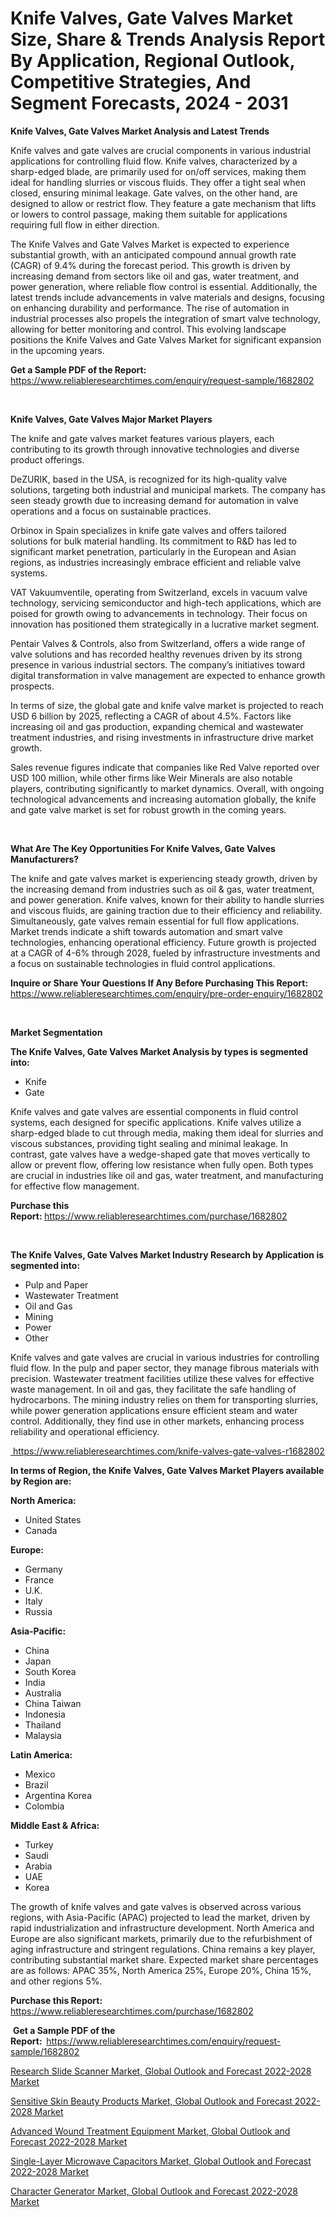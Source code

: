 <p><h1>Knife Valves, Gate Valves Market Size, Share & Trends Analysis Report By Application, Regional Outlook, Competitive Strategies, And Segment Forecasts, 2024 - 2031</h1></p><p><strong>Knife Valves, Gate Valves Market Analysis and Latest Trends</strong></p>
<p><p>Knife valves and gate valves are crucial components in various industrial applications for controlling fluid flow. Knife valves, characterized by a sharp-edged blade, are primarily used for on/off services, making them ideal for handling slurries or viscous fluids. They offer a tight seal when closed, ensuring minimal leakage. Gate valves, on the other hand, are designed to allow or restrict flow. They feature a gate mechanism that lifts or lowers to control passage, making them suitable for applications requiring full flow in either direction.</p><p>The Knife Valves and Gate Valves Market is expected to experience substantial growth, with an anticipated compound annual growth rate (CAGR) of 9.4% during the forecast period. This growth is driven by increasing demand from sectors like oil and gas, water treatment, and power generation, where reliable flow control is essential. Additionally, the latest trends include advancements in valve materials and designs, focusing on enhancing durability and performance. The rise of automation in industrial processes also propels the integration of smart valve technology, allowing for better monitoring and control. This evolving landscape positions the Knife Valves and Gate Valves Market for significant expansion in the upcoming years.</p></p>
<p><strong>Get a Sample PDF of the Report:&nbsp;</strong> <a href="https://www.reliableresearchtimes.com/enquiry/request-sample/1682802?utm_campaign=1598&utm_medium=2&utm_source=Github&utm_content=ia&utm_term=15102024&utm_id=knife-valves-gate-valves">https://www.reliableresearchtimes.com/enquiry/request-sample/1682802</a></p>
<p>&nbsp;</p>
<p><strong>Knife Valves, Gate Valves Major Market Players</strong></p>
<p><p>The knife and gate valves market features various players, each contributing to its growth through innovative technologies and diverse product offerings. </p><p>DeZURIK, based in the USA, is recognized for its high-quality valve solutions, targeting both industrial and municipal markets. The company has seen steady growth due to increasing demand for automation in valve operations and a focus on sustainable practices.</p><p>Orbinox in Spain specializes in knife gate valves and offers tailored solutions for bulk material handling. Its commitment to R&D has led to significant market penetration, particularly in the European and Asian regions, as industries increasingly embrace efficient and reliable valve systems.</p><p>VAT Vakuumventile, operating from Switzerland, excels in vacuum valve technology, servicing semiconductor and high-tech applications, which are poised for growth owing to advancements in technology. Their focus on innovation has positioned them strategically in a lucrative market segment.</p><p>Pentair Valves & Controls, also from Switzerland, offers a wide range of valve solutions and has recorded healthy revenues driven by its strong presence in various industrial sectors. The company’s initiatives toward digital transformation in valve management are expected to enhance growth prospects.</p><p>In terms of size, the global gate and knife valve market is projected to reach USD 6 billion by 2025, reflecting a CAGR of about 4.5%. Factors like increasing oil and gas production, expanding chemical and wastewater treatment industries, and rising investments in infrastructure drive market growth.</p><p>Sales revenue figures indicate that companies like Red Valve reported over USD 100 million, while other firms like Weir Minerals are also notable players, contributing significantly to market dynamics. Overall, with ongoing technological advancements and increasing automation globally, the knife and gate valve market is set for robust growth in the coming years.</p></p>
<p>&nbsp;</p>
<p><strong>What Are The Key Opportunities For Knife Valves, Gate Valves Manufacturers?</strong></p>
<p><p>The knife and gate valves market is experiencing steady growth, driven by the increasing demand from industries such as oil & gas, water treatment, and power generation. Knife valves, known for their ability to handle slurries and viscous fluids, are gaining traction due to their efficiency and reliability. Simultaneously, gate valves remain essential for full flow applications. Market trends indicate a shift towards automation and smart valve technologies, enhancing operational efficiency. Future growth is projected at a CAGR of 4-6% through 2028, fueled by infrastructure investments and a focus on sustainable technologies in fluid control applications.</p></p>
<p><strong>Inquire or Share Your Questions If Any Before Purchasing This Report:</strong> <a href="https://www.reliableresearchtimes.com/enquiry/pre-order-enquiry/1682802?utm_campaign=1598&utm_medium=2&utm_source=Github&utm_content=ia&utm_term=15102024&utm_id=knife-valves-gate-valves">https://www.reliableresearchtimes.com/enquiry/pre-order-enquiry/1682802</a></p>
<p>&nbsp;</p>
<p><strong>Market Segmentation</strong></p>
<p><strong>The Knife Valves, Gate Valves Market Analysis by types is segmented into:</strong></p>
<p><ul><li>Knife</li><li>Gate</li></ul></p>
<p><p>Knife valves and gate valves are essential components in fluid control systems, each designed for specific applications. Knife valves utilize a sharp-edged blade to cut through media, making them ideal for slurries and viscous substances, providing tight sealing and minimal leakage. In contrast, gate valves have a wedge-shaped gate that moves vertically to allow or prevent flow, offering low resistance when fully open. Both types are crucial in industries like oil and gas, water treatment, and manufacturing for effective flow management.</p></p>
<p><strong>Purchase this Report:&nbsp;</strong><a href="https://www.reliableresearchtimes.com/purchase/1682802?utm_campaign=1598&utm_medium=2&utm_source=Github&utm_content=ia&utm_term=15102024&utm_id=knife-valves-gate-valves">https://www.reliableresearchtimes.com/purchase/1682802</a></p>
<p>&nbsp;</p>
<p><strong>The Knife Valves, Gate Valves Market Industry Research by Application is segmented into:</strong></p>
<p><ul><li>Pulp and Paper</li><li>Wastewater Treatment</li><li>Oil and Gas</li><li>Mining</li><li>Power</li><li>Other</li></ul></p>
<p><p>Knife valves and gate valves are crucial in various industries for controlling fluid flow. In the pulp and paper sector, they manage fibrous materials with precision. Wastewater treatment facilities utilize these valves for effective waste management. In oil and gas, they facilitate the safe handling of hydrocarbons. The mining industry relies on them for transporting slurries, while power generation applications ensure efficient steam and water control. Additionally, they find use in other markets, enhancing process reliability and operational efficiency.</p></p>
<p><a href="https://www.reliableresearchtimes.com/knife-valves-gate-valves-r1682802?utm_campaign=1598&utm_medium=2&utm_source=Github&utm_content=ia&utm_term=15102024&utm_id=knife-valves-gate-valves">&nbsp;https://www.reliableresearchtimes.com/knife-valves-gate-valves-r1682802</a></p>
<p><strong>In terms of Region, the Knife Valves, Gate Valves Market Players available by Region are:</strong></p>
<p>
    <p> <strong> North America: </strong>
        <ul>
            <li>United States</li>
            <li>Canada</li>
        </ul>
        </p> 
    <p> <strong> Europe: </strong>
        <ul>
            <li>Germany</li>
            <li>France</li>
            <li>U.K.</li>
            <li>Italy</li>
            <li>Russia</li>
        </ul>
        </p> 
    <p> <strong> Asia-Pacific: </strong>
        <ul>
            <li>China</li>
            <li>Japan</li>
            <li>South Korea</li>
            <li>India</li>
            <li>Australia</li>
            <li>China Taiwan</li>
            <li>Indonesia</li>
            <li>Thailand</li>
            <li>Malaysia</li>
        </ul>
        </p> 
    <p> <strong> Latin America: </strong>
        <ul>
            <li>Mexico</li>
            <li>Brazil</li>
            <li>Argentina Korea</li>
            <li>Colombia</li>
        </ul>
        </p> 
    <p> <strong> Middle East & Africa: </strong>
        <ul>
            <li>Turkey</li>
            <li>Saudi</li>
            <li>Arabia</li>
            <li>UAE</li>
            <li>Korea</li>
        </ul>
    </p>
    </p>
<p><p>The growth of knife valves and gate valves is observed across various regions, with Asia-Pacific (APAC) projected to lead the market, driven by rapid industrialization and infrastructure development. North America and Europe are also significant markets, primarily due to the refurbishment of aging infrastructure and stringent regulations. China remains a key player, contributing substantial market share. Expected market share percentages are as follows: APAC 35%, North America 25%, Europe 20%, China 15%, and other regions 5%.</p></p>
<p><strong>Purchase this Report: </strong><a href="https://www.reliableresearchtimes.com/purchase/1682802?utm_campaign=1598&utm_medium=2&utm_source=Github&utm_content=ia&utm_term=15102024&utm_id=knife-valves-gate-valves">https://www.reliableresearchtimes.com/purchase/1682802</a></p>
<p>&nbsp;<strong>Get a Sample PDF of the Report:&nbsp;&nbsp;</strong><a href="https://www.reliableresearchtimes.com/enquiry/request-sample/1682802?utm_campaign=1598&utm_medium=2&utm_source=Github&utm_content=ia&utm_term=15102024&utm_id=knife-valves-gate-valves">https://www.reliableresearchtimes.com/enquiry/request-sample/1682802</a></p>
<p><strong></strong></p>
<p><p><a href="https://www.linkedin.com/pulse/research-slide-scanner-market-global-outlook-forecast-2022-2028-teibe?utm_campaign=1598&utm_medium=2&utm_source=Github&utm_content=ia&utm_term=15102024&utm_id=knife-valves-gate-valves">Research Slide Scanner Market, Global Outlook and Forecast 2022-2028 Market</a></p><p><a href="https://www.linkedin.com/pulse/global-sensitive-skin-beauty-products-market-outlook-v62ye?utm_campaign=1598&utm_medium=2&utm_source=Github&utm_content=ia&utm_term=15102024&utm_id=knife-valves-gate-valves">Sensitive Skin Beauty Products Market, Global Outlook and Forecast 2022-2028 Market</a></p><p><a href="https://www.linkedin.com/pulse/advanced-wound-treatment-equipment-market-global-outlook-forecast-3kfde?utm_campaign=1598&utm_medium=2&utm_source=Github&utm_content=ia&utm_term=15102024&utm_id=knife-valves-gate-valves">Advanced Wound Treatment Equipment Market, Global Outlook and Forecast 2022-2028 Market</a></p><p><a href="https://www.linkedin.com/pulse/single-layer-microwave-capacitors-market-global-outlook-forecast-acade?utm_campaign=1598&utm_medium=2&utm_source=Github&utm_content=ia&utm_term=15102024&utm_id=knife-valves-gate-valves">Single-Layer Microwave Capacitors Market, Global Outlook and Forecast 2022-2028 Market</a></p><p><a href="https://www.linkedin.com/pulse/insights-character-generator-market-global-outlook-forecast-2022-2028-tq3me?utm_campaign=1598&utm_medium=2&utm_source=Github&utm_content=ia&utm_term=15102024&utm_id=knife-valves-gate-valves">Character Generator Market, Global Outlook and Forecast 2022-2028 Market</a></p></p>